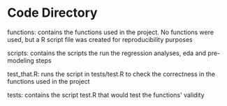 # Code Directory

functions: contains the functions used in the project. No functions were used, but a R script file was created for reproducibility purposes

scripts: contains the scripts the run the regression analyses, eda and pre-modeling steps

test_that.R: runs the script in tests/test.R to check the correctness in the functions used in the project

tests: contains the script test.R that would test the functions' validity